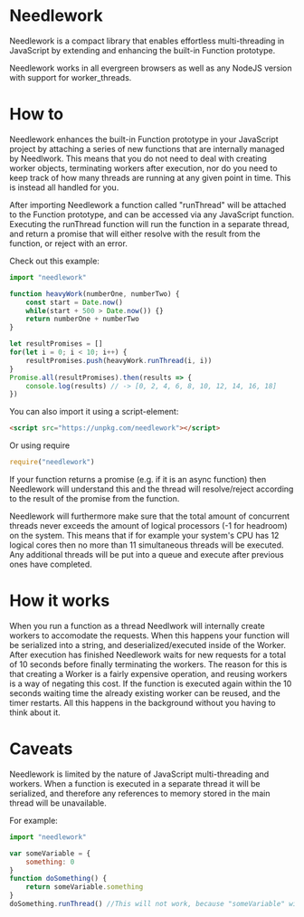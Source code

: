 # Needlework
Needlework is a compact library that enables effortless multi-threading in JavaScript by extending and enhancing the built-in Function prototype.

Needlework works in all evergreen browsers as well as any NodeJS version with support for worker_threads.

# How to
Needlework enhances the built-in Function prototype in your JavaScript project by attaching a series of new functions that are internally managed by Needlwork. This means that you do not need to deal with creating worker objects, terminating workers after execution, nor do you need to keep track of how many threads are running at any given point in time. This is instead all handled for you.

After importing Needlework a function called "runThread" will be attached to the Function prototype, and can be accessed via any JavaScript function. Executing the runThread function will run the function in a separate thread, and return a promise that will either resolve with the result from the function, or reject with an error.

Check out this example:
```javascript
import "needlework"

function heavyWork(numberOne, numberTwo) {
    const start = Date.now()
    while(start + 500 > Date.now()) {}
    return numberOne + numberTwo
}

let resultPromises = []
for(let i = 0; i < 10; i++) {
    resultPromises.push(heavyWork.runThread(i, i))
}
Promise.all(resultPromises).then(results => {
    console.log(results) // -> [0, 2, 4, 6, 8, 10, 12, 14, 16, 18]
})
```

You can also import it using a script-element:
```html
<script src="https://unpkg.com/needlework"></script>
```

Or using require
```javascript
require("needlework")
```

If your function returns a promise (e.g. if it is an async function) then Needlework will understand this and the thread will resolve/reject according to the result of the promise from the function.

Needlework will furthermore make sure that the total amount of concurrent threads never exceeds the amount of logical processors (-1 for headroom) on the system. This means that if for example your system's CPU has 12 logical cores then no more than 11 simultaneous threads will be executed. Any additional threads will be put into a queue and execute after previous ones have completed. 

# How it works
When you run a function as a thread Needlwork will internally create workers to accomodate the requests. When this happens your function will be serialized into a string, and deserialized/executed inside of the Worker. After execution has finished Needlework waits for new requests for a total of 10 seconds before finally terminating the workers. The reason for this is that creating a Worker is a fairly expensive operation, and reusing workers is a way of negating this cost. If the function is executed again within the 10 seconds waiting time the already existing worker can be reused, and the timer restarts. All this happens in the background without you having to think about it.

# Caveats
Needlework is limited by the nature of JavaScript multi-threading and workers. When a function is executed in a separate thread it will be serialized, and therefore any references to memory stored in the main thread will be unavailable. 

For example:

```javascript
import "needlework"

var someVariable = {
    something: 0
}
function doSomething() {
    return someVariable.something 
}
doSomething.runThread() //This will not work, because "someVariable" will be undefined in the new thread.
```
